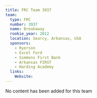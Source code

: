 ```yaml
---
title: FRC Team 3937
team:
  type: FRC
  number: 3937
  name: Breakaway
  rookie_year: 2012
  location: Searcy, Arkansas, USA
  sponsors:
    - Ryerson
    - Excel Ford
    - Simmons First Bank
    - Arkansas FIRST
    - Harding Academy
  links:
    Website: 
---
```

No content has been added for this team